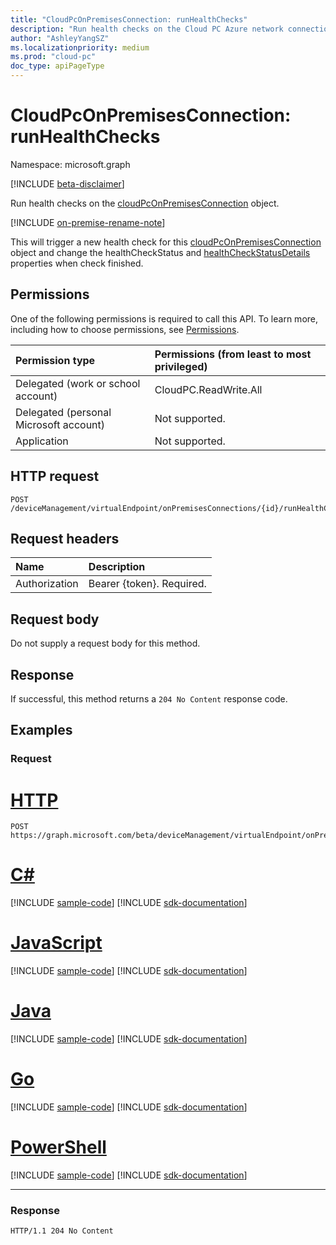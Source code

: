 ```yaml
---
title: "CloudPcOnPremisesConnection: runHealthChecks"
description: "Run health checks on the Cloud PC Azure network connection."
author: "AshleyYangSZ"
ms.localizationpriority: medium
ms.prod: "cloud-pc"
doc_type: apiPageType
---
```


# CloudPcOnPremisesConnection: runHealthChecks

Namespace: microsoft.graph

[!INCLUDE [beta-disclaimer](../../includes/beta-disclaimer.md)]

Run health checks on the [cloudPcOnPremisesConnection](../resources/cloudpconpremisesconnection.md) object.

[!INCLUDE [on-premise-rename-note](../../includes/on-premise-rename-note.md)]

This will trigger a new health check for this [cloudPcOnPremisesConnection](../resources/cloudpconpremisesconnection.md) object and change the healthCheckStatus and [healthCheckStatusDetails](../resources/cloudpconpremisesconnectionstatusdetails.md) properties when check finished.


## Permissions

One of the following permissions is required to call this API. To learn more, including how to choose permissions, see [Permissions](/graph/permissions-reference).

|Permission type|Permissions (from least to most privileged)|
|:---|:---|
|Delegated (work or school account)|CloudPC.ReadWrite.All|
|Delegated (personal Microsoft account)|Not supported.|
|Application|Not supported.|

## HTTP request

<!-- {
  "blockType": "ignored"
}
-->

``` http
POST /deviceManagement/virtualEndpoint/onPremisesConnections/{id}/runHealthChecks
```

## Request headers

|Name|Description|
|:---|:---|
|Authorization|Bearer {token}. Required.|

## Request body

Do not supply a request body for this method.

## Response

If successful, this method returns a `204 No Content` response code.

## Examples

### Request


# [HTTP](#tab/http)
<!-- {
  "blockType": "request",
  "name": "cloudpconpremisesconnection_runhealthcheck_2"
}
-->

``` http
POST https://graph.microsoft.com/beta/deviceManagement/virtualEndpoint/onPremisesConnections/{id}/runHealthChecks
```

# [C#](#tab/csharp)
[!INCLUDE [sample-code](../includes/snippets/csharp/cloudpconpremisesconnection-runhealthcheck-2-csharp-snippets.md)]
[!INCLUDE [sdk-documentation](../includes/snippets/snippets-sdk-documentation-link.md)]

# [JavaScript](#tab/javascript)
[!INCLUDE [sample-code](../includes/snippets/javascript/cloudpconpremisesconnection-runhealthcheck-2-javascript-snippets.md)]
[!INCLUDE [sdk-documentation](../includes/snippets/snippets-sdk-documentation-link.md)]

# [Java](#tab/java)
[!INCLUDE [sample-code](../includes/snippets/java/cloudpconpremisesconnection-runhealthcheck-2-java-snippets.md)]
[!INCLUDE [sdk-documentation](../includes/snippets/snippets-sdk-documentation-link.md)]

# [Go](#tab/go)
[!INCLUDE [sample-code](../includes/snippets/go/cloudpconpremisesconnection-runhealthcheck-2-go-snippets.md)]
[!INCLUDE [sdk-documentation](../includes/snippets/snippets-sdk-documentation-link.md)]

# [PowerShell](#tab/powershell)
[!INCLUDE [sample-code](../includes/snippets/powershell/cloudpconpremisesconnection-runhealthcheck-2-powershell-snippets.md)]
[!INCLUDE [sdk-documentation](../includes/snippets/snippets-sdk-documentation-link.md)]

---


### Response

<!-- {
  "blockType": "response",
  "truncated": true
}
-->

``` http
HTTP/1.1 204 No Content
```

